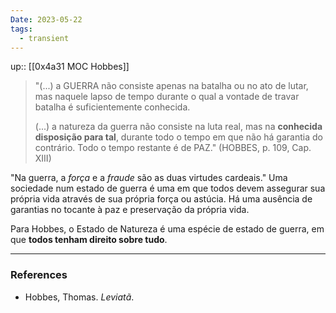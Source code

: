 ```yaml
---
Date: 2023-05-22
tags:
  - transient
---
```

up:: [[0x4a31 MOC Hobbes]]

> "(...) a GUERRA não consiste apenas na batalha ou no ato de lutar, mas naquele lapso de tempo durante o qual a vontade de travar batalha é suficientemente conhecida. 
> 
> (...) a natureza da guerra não consiste na luta real, mas na **conhecida disposição para tal**, durante todo o tempo em que não há garantia do contrário. Todo o tempo restante é de PAZ." (HOBBES, p. 109,  Cap. XIII)

"Na guerra, a *força* e a *fraude* são as duas virtudes cardeais." Uma sociedade num estado de guerra é uma em que todos devem assegurar sua própria vida através de sua própria força ou astúcia. Há uma ausência de garantias no tocante à paz e preservação da própria vida.

Para Hobbes, o Estado de Natureza é uma espécie de estado de guerra, em que **todos tenham direito sobre tudo**. 

---
### References
- Hobbes, Thomas. _Leviatã_.